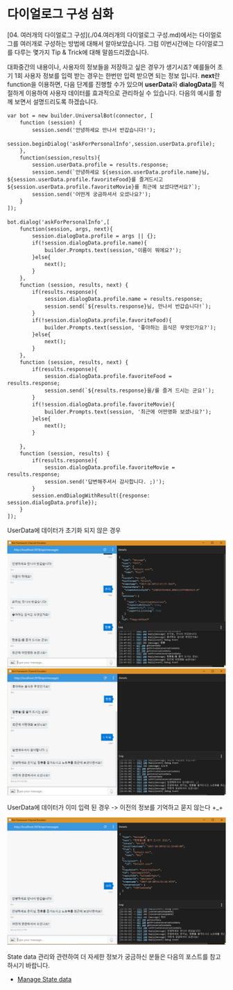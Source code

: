 # 다이얼로그 구성 심화

[04. 여러개의 다이얼로그 구성](./04.여러개의 다이얼로그 구성.md)에서는 다이얼로그를 여러개로 구성하는 방법에 대해서 알아보았습니다. 
그럼 이번시간에는 다이얼로그를 다루는 몇가지 Tip & Trick에 대해 말씀드리겠습니다. 

대화중간의 내용이나, 사용자의 정보들을 저장하고 싶은 경우가 생기시죠? 예를들어 초기 1회 사용자 정보를 입력 받는 경우는 한번만 입력 받으면 되는 정보 입니다. 
**next**란 function을 이용하면, 다음 단계를 진행할 수가 있으며 **userData**와 **dialogData**를 적절하게 이용하여 사용자 데이터를 효과적으로 관리하실 수 있습니다. 
다음의 예시를 함께 보면서 설명드리도록 하겠습니다.  

```
var bot = new builder.UniversalBot(connector, [
    function (session) {
        session.send('안녕하세요 만나서 반갑습니다!');
        session.beginDialog('askForPersonalInfo',session.userData.profile);        
    },
    function(session,results){
        session.userData.profile = results.response;
        session.send(`안녕하세요 ${session.userData.profile.name}님, ${session.userData.profile.favoriteFood}를 즐겨드시고 ${session.userData.profile.favoriteMovie}를 최근에 보셨다면서요?`);
        session.send('어떤게 궁금하셔서 오셨나요?');       
    }
]);

bot.dialog('askForPersonalInfo',[
    function(session, args, next){
        session.dialogData.profile = args || {};
        if(!session.dialogData.profile.name){
            builder.Prompts.text(session,'이름이 뭐에요?');
        }else{
            next();
        }        
    },
    function (session, results, next) {
        if(results.response){
            session.dialogData.profile.name = results.response;
            session.send(`${results.response}님, 만나서 반갑습니다!`);
        }
        if(!session.dialogData.profile.favoriteFood){
            builder.Prompts.text(session, '좋아하는 음식은 무엇인가요?');
        }else{
            next();
        }        
    },
    function (session, results, next) {
        if(results.response){
            session.dialogData.profile.favoriteFood = results.response;
            session.send(`${results.response}을/를 즐겨 드시는 군요!`);
        }
        if(!session.dialogData.profile.favoriteMovie){
            builder.Prompts.text(session, '최근에 어떤영화 보셨나요?');
        }else{
            next();
        }     
       
    },
    function (session, results) {
        if(results.response){
            session.dialogData.profile.favoriteMovie = results.response;
            session.send('답변해주셔서 감사합니다. ;)');
        }
        session.endDialogWithResult({response: session.dialogData.profile});
    }    
]);
```

UserData에 데이터가 초기화 되지 않은 경우

![5-001](./images/5-001.PNG)
![5-002](./images/5-002.PNG)

UserData에 데이터가 이미 입력 된 경우 -> 이전의 정보를 기억하고 묻지 않는다 +_+

![5-003](./images/5-003.PNG)

State data 관리와 관련하여 더 자세한 정보가 궁금하신 분들은 다음의 포스트를 참고하시기 바랍니다. 
* [Manage State data](https://docs.microsoft.com/en-us/bot-framework/nodejs/bot-builder-nodejs-state)